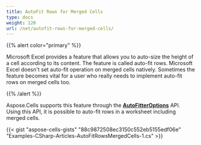 ```yaml
---
title: AutoFit Rows for Merged Cells
type: docs
weight: 120
url: /net/autofit-rows-for-merged-cells/
---
```


{{% alert color="primary" %}}

Microsoft Excel provides a feature that allows you to auto-size the height of a cell according to its content. The feature is called auto-fit rows. Microsoft Excel doesn't set auto-fit operation on merged cells natively. Sometimes the feature becomes vital for a user who really needs to implement auto-fit rows on merged cells too.

{{% /alert %}}

Aspose.Cells supports this feature through the [**AutoFitterOptions**](https://reference.aspose.com/cells/net/aspose.cells/autofitteroptions) API. Using this API, it is possible to auto-fit rows in a worksheet including merged cells.

{{< gist "aspose-cells-gists" "88c9872508ec3150c552eb5155edf06e" "Examples-CSharp-Articles-AutoFitRowsMergedCells-1.cs" >}}
